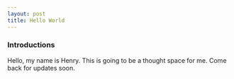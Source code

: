 ```yaml
---
layout: post
title: Hello World
---
```


### Introductions
Hello, my name is Henry. This is going to be a thought space for me. Come back for updates soon.